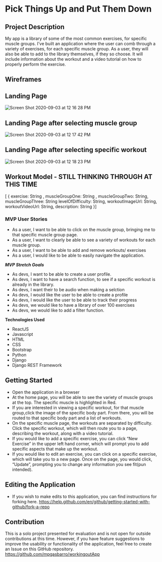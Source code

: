 # Pick Things Up and Put Them Down

## Project Description

My app is a library of some of the most common exercises, for specific muscle groups. I've built an application where the user can comb through a variety of exercises, for each specific muscle group. As a user, they will also be able to add to the library themselves, if they so choose. It will include information about the workout and a video tutorial on how to properly perform the exercise.

## Wireframes

## Landing Page

![Screen Shot 2020-09-03 at 12 16 28 PM](https://user-images.githubusercontent.com/67292452/92140611-56ebb800-eddf-11ea-810c-8cb43f934284.png)

## Landing Page after selecting muscle group

![Screen Shot 2020-09-03 at 12 17 42 PM](https://user-images.githubusercontent.com/67292452/92140737-7f73b200-eddf-11ea-95be-86cdf7f3cf30.png)

## Landing Page after selecting specific workout

![Screen Shot 2020-09-03 at 12 18 23 PM](https://user-images.githubusercontent.com/67292452/92140825-9a462680-eddf-11ea-97d4-407177014da6.png)

## Workout Model - STILL THINKING THROUGH AT THIS TIME

[
{
exercise: String ,
muscleGroupOne: String ,
muscleGroupTwo: String,
muscleGroupThree: String
levelOfDifficulty: String,
workoutImageUrl: String,
workoutVideoUrl: String,
description: String
}]

### MVP User Stories

- As a user, I want to be able to click on the muscle group, bringing me to that specific muscle group page.
- As a user, I want to clearly be able to see a variety of workouts for each muscle group.
- As a user, I want to be able to add and remove workouts/ exercises
- As a user, I would like to be able to easily navigate the application.

_**MVP Stretch Goals**_

- As devs, I want to be able to create a user profile.
- As devs, I want to have a search function, to see if a specific workout is already in the library.
- As devs, I want their to be audio when making a selction
- As devs, I would like the user to be able to create a profile
- As devs, I would like the user to be able to track their progress
- As devs, we would like to have a library of over 100 exercises
- As devs, we would like to add a filter function.

**Technologies Used**

- ReactJS
- Javascript
- HTML
- CSS
- Bootstrap
- Python
- Django
- Django REST Framework

## Getting Started

- Open the application in a browser
- At the home page, you will be able to see the variety of muscle groups at the top. The specific muscle is highlighted in Red. 
- If you are interested in viewing a specific workout, for that muscle group,click the image of the specific body part. From there, you will be routed to that specific body part and a list of workouts.
- On the specific muscle page, the workouts are separated by difficulty. Click the specific workout, which will then route you to a page, describing the workout, along with a video tutorial. 
- If you would like to add a specific exercise, you can click “New Exercise” in the upper left hand corner, which will prompt you to add specific aspects that make up the workout.
- If you would like to edit an exercise, you can click on a specific exercise, which will take you to a new page. Once on the page, you would click, “Update”, prompting you to change any information you see fit(pun intended).

## Editing the Application

- If you wish to make edits to this application, you can find instructions for forking here. https://help.github.com/en/github/getting-started-with-github/fork-a-repo

## Contribution

This is a solo project presented for evaluation and is not open for outside contributions at this time. However, if you have feature suggestions to improve the usability or functionality of the application, feel free to create an Issue on this GitHub repository. https://github.com/mpgasbarro/workingoutApp
